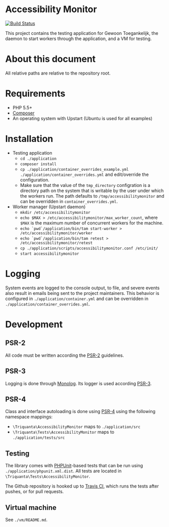 Accessibility Monitor
=====================

[![Build Status](https://travis-ci.org/KINGgemeenten/accessibilitymonitor.svg?branch=feature/rabbitmq)](https://travis-ci.org/KINGgemeenten/accessibilitymonitor)

This project contains the testing application for Gewoon Toegankelijk, the 
daemon to start workers through the application, and a VM for testing.

About this document
===================
All relative paths are relative to the repository root.

Requirements
============
* PHP 5.5+
* [Composer](http://getcomposer.org)
* An operating system with Upstart (Ubuntu is used for all examples)

Installation
============

* Testing application
    * `cd ./application`
    * `composer install`
    * `cp ./application/container_overrides_example.yml ./application/container_overrides.yml` 
      and edit/override the configuration.
    * Make sure that the value of the `tmp_directory` configration is a 
      directory path on the system that is writable by the user under which the 
      workers run. The path defaults to `/tmp/accessibilitymonitor` and can be 
      overridden in `container_overrides.yml`.
* Worker manager (Upstart daemon)
    * `mkdir /etc/accessibilitymonitor`
    * `echo $MAX > /etc/accessibilitymonitor/max_worker_count`, where `$MAX` is 
      the maximum number of concurrent workers for the machine.
    * `` echo `pwd`/application/bin/tam start-worker > /etc/accessibilitymonitor/worker ``
    * `` echo `pwd`/application/bin/tam retest > /etc/accessibilitymonitor/retest ``
    * `cp ./application/scripts/accessibilitymonitor.conf /etc/init/`
    * `start accessibilitymonitor`

Logging
=======
System events are logged to the console output, to file, and severe events also 
result in emails being sent to the project maintainers. This behavior is 
configured in `./application/container.yml` and can be overridden in 
`./application/container_overrides.yml`.

Development
===========

PSR-2
-----
All code must be written according the [PSR-2](http://www.php-fig.org/psr/psr-2/) guidelines.

PSR-3
-----
Logging is done through [Monolog](https://github.com/Seldaek/monolog). Its logger is used according 
[PSR-3](http://www.php-fig.org/psr/psr-3/).

PSR-4
-----
Class and interface autoloading is done using
[PSR-4](http://www.php-fig.org/psr/psr-4/) using the following namespace
mappings:

* `\Triquanta\AccessibilityMonitor` maps to `./application/src`
* `\Triquanta\Tests\AccessibilityMonitor` maps to `./application/tests/src`

Testing
-------
The library comes with [PHPUnit](https://phpunit.de/)-based tests that can be
run using `./application/phpunit.xml.dist`. All tests are located in
`\Triquanta\Tests\AccessibilityMonitor`.

The Github repository is hooked up to [Travis CI](https://travis-ci.org/KINGgemeenten/accessibilitymonitor), which runs 
the tests after pushes, or for pull requests.

Virtual machine
---------------
See `./vm/README.md`.
